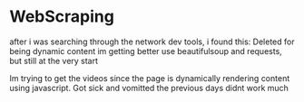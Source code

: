 # WebScraping
after i was searching through the network dev tools, i found this:
Deleted for being dynamic content
im getting better use beautifulsoup and requests, but still at the very start

Im trying to get the videos since the page is dynamically rendering content using javascript.
Got sick and vomitted the previous days didnt work much